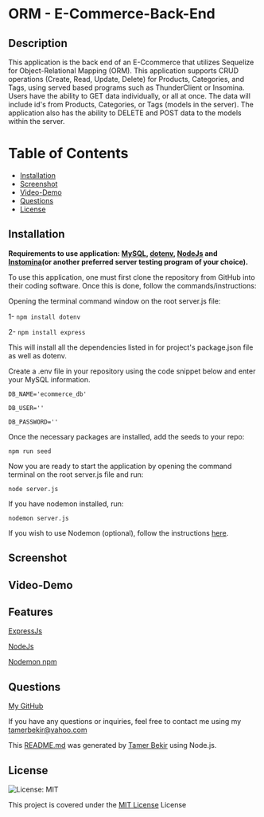 # ORM - E-Commerce-Back-End

## Description 

This application is the back end of an E-Ccommerce that utilizes Sequelize for Object-Relational Mapping (ORM). This application supports CRUD operations (Create, Read, Update, Delete) for Products, Categories, and Tags, using served based programs such as ThunderClient or Insomina. Users have the ability to GET data individually, or all at once. The data will include id's from Products, Categories, or Tags (models in the server). The application also has the ability to DELETE and POST data to the models within the server.
 

# Table of Contents
- [Installation](#installation)
- [Screenshot](#screenshot)
- [Video-Demo](#video-demo)
- [Questions](#questions)
- [License](#license)

## Installation
**Requirements to use application: <a href="https://dev.mysql.com/downloads/installer/">MySQL</a>, <a href="https://www.npmjs.com/package/dotenv/
">dotenv</a>, <a href="https://nodejs.org/en/">NodeJs</a> and <a href="https://insomnia.rest/download">Instomina</a>(or another preferred server testing program of your choice)</a>.**


To use this application, one must first clone the repository from GitHub into their coding software. Once this is done, follow the commands/instructions:

Opening the terminal command window on the root server.js file:

1- `npm install dotenv`

2- `npm install express`

This will install all the dependencies listed in for project's package.json file as well as dotenv.

Create a .env file in your repository using the code snippet below and enter your MySQL information.

`DB_NAME='ecommerce_db'`

`DB_USER=''`

`DB_PASSWORD=''`


Once the necessary packages are installed, add the seeds to your repo:

`npm run seed`

Now you are ready to start the application by opening the command terminal on
the root server.js file and run:

`node server.js` 

If you have nodemon installed, run:

`nodemon server.js`

If you wish to use Nodemon (optional), follow the instructions <a href="https://www.npmjs.com/package/nodemon">here</a>.

## Screenshot

## Video-Demo

## Features
<a href="https://expressjs.com/">ExpressJs</a>

<a href="https://nodejs.org/docs/latest/api/
">NodeJs</a>

<a href="https://www.npmjs.com/package/nodemon">Nodemon npm</a>



## Questions

<a href="https://github.com/tamerbekir">My GitHub</a>


If you have any questions or inquiries, feel free to contact me using my <a href="mailto:tamerbekir@yahoo.com">tamerbekir@yahoo.com</a>


This <a href="https://github.com/Tamerbekir/tamer-readme-generator">README.md</a> was generated by <a href="https://github.com/Tamerbekir">Tamer Bekir</a> using Node.js.

## License
![License: MIT](https://img.shields.io/badge/License-MIT-yellow.svg)

This project is covered under the [MIT License](https://opensource.org/blog/license/mit) License
